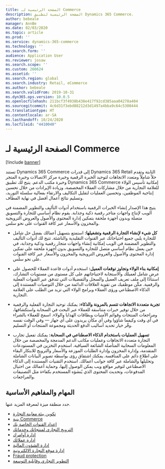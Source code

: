 ```yaml
---
title: الصفحة الرئيسية لـ Commerce
description: الصفحة الرئيسية لتطبيق Dynamics 365 Commerce.
author: bebeale
manager: AnnBe
ms.date: 02/03/2020
ms.topic: article
ms.prod: ''
ms.service: dynamics-365-commerce
ms.technology: ''
ms.search.form: ''
audience: Application User
ms.reviewer: josaw
ms.search.scope: ''
ms.custom: 260624
ms.assetid: ''
ms.search.region: global
ms.search.industry: Retail, eCommerce
ms.author: bebeale
ms.search.validFrom: 2019-10-31
ms.dyn365.ops.version: 10.0.5
ms.openlocfilehash: 211bcf3f4938b438e417f92cd385aaa04278a404
ms.sourcegitcommit: 4c6d31f3ebd88212d3d1497a4bba9c64c5300444
ms.translationtype: HT
ms.contentlocale: ar-SA
ms.lasthandoff: 10/24/2020
ms.locfileid: "4410040"
---
```

# <a name="commerce-home-page"></a>الصفحة الرئيسية لـ Commerce

[!include [banner](includes/banner.md)]


تستند Dynamics 365 Commerce إلى قدرات Dynamics 365 Retail الثابتة وتقدم حلاً شاملاً ومتعدد الاتجاهات لتوحيد الخبرة الرقمية وخبرة مركز الاتصالات وخبرة المتجر وخبرة مكتب الدعم. يتيح لك تطبيق Dynamics 365 Commerce إمكانية تأسيس الولاء للعلامة التجارية من خلال مشاركات العملاء المخصصة، وزيادة الإيرادات من خلال تحسين إنتاجية الموظفين، وتحسين العمليات لتقليل التكاليف والارتقاء بفعالية سلسلة التوريد، وتسليم نتائج أعمال أفضل في نهاية المطاف.

يتيح هذا الإصدار إنشاء الخبرات الرقمية باستخدام أدوات التأليف والتطوير المضمنة في الويب لإنتاج واجهات متاجر رقمية ذكية وجذابة. يقوم نظام أساسي للتجارة والتسويق متصلة وبدون أجهزة ملحقة بتمكين إدارة المحتوى والأصول والعروض الترويجية والمخزون والأسعار عبر كافة القنوات على نحو سلس.

- **كل شيء لإنشاء التجارة الرقمية وتشغيلها:** استمتع بتسهيل أعمالك بفضل حل شامل للتجارة يلبي جميع احتياجاتك عبر القنوات التقليدية والناشئة. تتيح لك أدوات التأليف والتطوير المضمنة في الويب إمكانية إنشاء واجهات متجار رقمية وذكية وجذابة، في حين يعمل نظام أساسي متصل للتجاره والتسويق بدون أجهزة ملحقة على تمكين إدارة المحتوى والأصول والعروض الترويجية والمخزون والأسعار عبر كافة القنوات على نحو سلس.

- **إمكانية بناء الولاء وتجاوز توقعات العميل:** استخدم أدوات قاعدة العملاء للحصول على عرض شامل لعميلك والاستجابة لاحتياجاتهم على كل مستوى من مستويات التشارك، استنادًا إلى ملف تعريف العميل والسجل والتفضيلات التي تتدفق عبر القنوات الفعلية والرقمية. مكّن موظفيك من تقوية العلاقات الدائمة من خلال التوصيات المستندة إلى الذكاء الاصطناعي ورؤى العملاء وبرامج الولاء التي تزيد من الطلب على العلامة التجارية.

- **تجربة متعددة الاتجاهات تتسم بالمرونة والذكاء:** يمكنك توحيد التجارة الفعلية والرقمية من خلال توفير خبرات متناسقة للعملاء عبر البحث في السحابة واستكشافها، ومراجعات المنتجات وقوائم الأمنيات وبطاقات الهدايا والولاء. اسمح للعملاء بالشراء في أي وقت وكيفما شاؤوا وفي أي مكان يريدون على أي جهاز — وفي الوقت نفسه وفّر خيار تحديد أساليب الدفع الحديثة ومجموعة المنتجات أو التسليم.

- **تسهيل العمليات باستخدام الذكاء الاصطناعي في السحابة:** يمكنك تفعيل تجارب التجارة متعددة الاتجاهات وعمليات مكاتب الدعم المدمجة والمخصصة من خلال المعلومات السحابية المتأصلة الشائعة السياقية. استخدم التخزين في المستودعات المتقدمة، وإدارة المخزون وإدارة الطلبات الموزعة والأسعار والترويج للابتكار البقاء على اطلاع دائم على المنافسة. يمكنك اشتقاق رؤى بواسطة تصوير البيانات الشاملة وتحليلها والشاملة عبر كافة جوانب أعمالك. استخدم التقنيات المستندة إلى الذكاء الاصطناعي لتوفير مواقع ويب يمكن الوصول إليها، وحماية أعمالك من احتيال المدفوعات، وتحديث المحتوى الذي يُنشؤه المستخدم بكفاءة مثل التصنيفات والمراجعات. 

## <a name="core-concepts-and-tasks"></a>المهام والمفاهيم الأساسية

حدد منطقة ميزة لمعرفة المزيد عنها.
- [تكوين بيئة معاينة التجارة](provisioning-guide.md)
- [بنية Commerce](retail-components.md)
- [إعداد القنوات الخاصة بك](channels-overview.md)
- [الترويج التجاري لمنتجاتك وخدماتك](set-up-retail-products.md)
- [إدارة أوامرك](Order-fulfillment-overview.md)
- [إدارة عملائك](set-up-customer-loyalty-program.md)
- [إدارة الشؤون المالية](retail-statements.md)
- [إدارة موقع التجارة الإلكترونية](online-store-overview.md)
- [Fraud protection](dev-itpro/DFP.md)
- [التطوير التجاري وقابلية التوسعة](dev-itpro/dev-retail-home-page.md)
